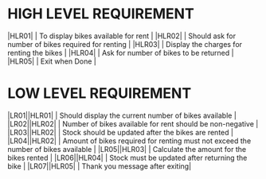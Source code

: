 # HIGH LEVEL REQUIREMENT
|HLR01| | To display bikes available for rent |
|HLR02| | Should ask for number of bikes required for renting |
|HLR03| | Display the charges for renting the bikes | 
|HLR04| | Ask for number of bikes to be returned |
|HLR05| | Exit when Done |

# LOW LEVEL REQUIREMENT 
|LR01||HLR01| | Should display the current number of bikes available |
|LR02||HLR02| | Number of bikes available for rent should be non-negative |
|LR03||HLR02| | Stock should be updated after the bikes are rented |
|LR04||HLR02| | Amount of bikes required for renting must not exceed the number of bikes available |
|LR05||HLR03| | Calculate the amount for the bikes rented |
|LR06||HLR04| | Stock must be updated after returning the bike |
|LR07||HLR05| | Thank you message after exiting|

